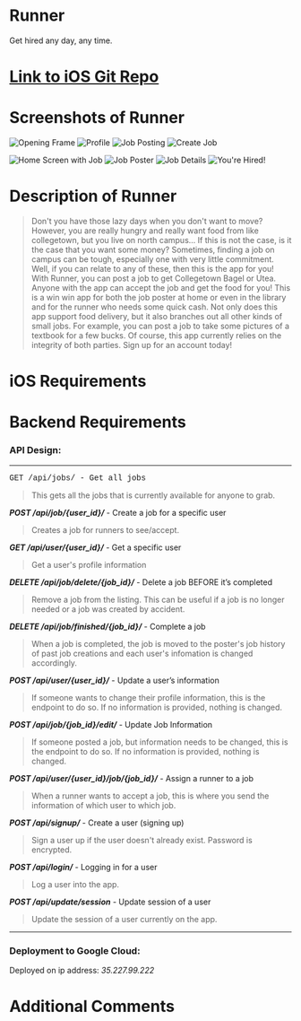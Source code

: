 # Runner

Get hired any day, any time.

# [Link to iOS Git Repo](https://github.com/Kompella/Runner)

# Screenshots of Runner

![Opening Frame][opening_frame] ![Profile][profile] <!-- ![Sign Up][sign_up] -->
![Job Posting][job_posting] ![Create Job][create_job] <!-- ![Job Confirmation][job_confirmation] -->
<!-- ![Delete Job][delete_job] -->
![Home Screen with Job][home_screen] ![Job Poster][job_poster] <!-- [Report][report] -->
![Job Details][job_details] ![You're Hired!][youre_hired] <!-- ![Your Runner][your_runner] -->

[opening_frame]: https://github.com/adihshah/HackChallengeBackend/blob/master/images/opening_frame.png "Opening Frame"
[profile]: https://github.com/adihshah/HackChallengeBackend/blob/master/images/2_profile.png "Profile"
[sign_up]: https://github.com/adihshah/HackChallengeBackend/blob/master/images/sign_up.png "Sign Up"
[job_posting]: https://github.com/adihshah/HackChallengeBackend/blob/master/images/1_job_posting.png "Job Posting"
[create_job]: https://github.com/adihshah/HackChallengeBackend/blob/master/images/3_creating_job.png "Create Job"
[job_confirmation]: https://github.com/adihshah/HackChallengeBackend/blob/master/images/job_confirmation.png "Job Confirmation"
[delete_job]: https://github.com/adihshah/HackChallengeBackend/blob/master/images/delete_job.png "Delete Job"
[home_screen]: https://github.com/adihshah/HackChallengeBackend/blob/master/images/home_screen_on_job.png "Home Screen W/ Job"
[job_poster]: https://github.com/adihshah/HackChallengeBackend/blob/master/images/6_opposite_user.png "Job Poster"
[report]: https://github.com/adihshah/HackChallengeBackend/blob/master/images/report.png "Report"
[job_details]: https://github.com/adihshah/HackChallengeBackend/blob/master/images/4_details_of_job.png "Job Details"
[youre_hired]: https://github.com/adihshah/HackChallengeBackend/blob/master/images/5_feedback_accepting.png "You're Hired!"
[your_runner]: https://github.com/adihshah/HackChallengeBackend/blob/master/images/your_job_confirm.png "You got a runner!"

# Description of Runner

> Don't you have those lazy days when you don't want to move? However, you are really hungry and really want food from like collegetown, but you live on north campus... If this is not the case, is it the case that you want some money? Sometimes, finding a job on campus can be tough, especially one with very little commitment. Well, if you can relate to any of these, then this is the app for you! With Runner, you can post a job to get Collegetown Bagel or Utea. Anyone with the app can accept the job and get the food for you! This is a win win app for both the job poster at home or even in the library and for the runner who needs some quick cash. Not only does this app support food delivery, but it also branches out all other kinds of small jobs. For example, you can post a job to take some pictures of a textbook for a few bucks. Of course, this app currently relies on the integrity of both parties. Sign up for an account today!

# iOS Requirements



# Backend Requirements

### API Design:
---

<dl style="font-family: courier, monospace;">GET /api/jobs/ - Get all jobs</dl>

> This gets all the jobs that is currently available for anyone to grab.

**_POST /api/job/{user_id}/_** - Create a job for a specific user

> Creates a job for runners to see/accept.

**_GET /api/user/{user_id}/_** - Get a specific user

> Get a user's profile information

**_DELETE /api/job/delete/{job_id}/_** - Delete a job BEFORE it’s completed

> Remove a job from the listing. This can be useful if a job is no longer needed or a job was created by accident.

**_DELETE /api/job/finished/{job_id}/_** - Complete a job

> When a job is completed, the job is moved to the poster's job history of past job creations and each user's infomation is changed accordingly. 

**_POST /api/user/{user_id}/_** - Update a user’s information

> If someone wants to change their profile information, this is the endpoint to do so. If no information is provided, nothing is changed. 

**_POST /api/job/{job_id}/edit/_** - Update Job Information

> If someone posted a job, but information needs to be changed, this is the endpoint to do so. If no information is provided, nothing is changed. 

**_POST /api/user/{user_id}/job/{job_id}/_** - Assign a runner to a job

> When a runner wants to accept a job, this is where you send the information of which user to which job. 

**_POST /api/signup/_** - Create a user (signing up)

> Sign a user up if the user doesn't already exist. Password is encrypted.

**_POST /api/login/_** - Logging in for a user

> Log a user into the app. 

**_POST /api/update/session_** - Update session of a user

> Update the session of a user currently on the app. 

---
### Deployment to Google Cloud:

Deployed on ip address: _35.227.99.222_

# Additional Comments



